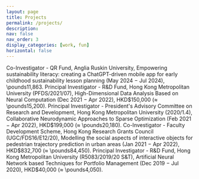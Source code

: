 ```yaml
---
layout: page
title: Projects
permalink: /projects/
description: 
nav: false
nav_order: 3
display_categories: [work, fun]
horizontal: false
---
```



Co-Investigator - QR Fund, Anglia Ruskin University, Empowering sustainability literacy: creating a ChatGPT-driven mobile app for early childhood sustainability lesson planning (May 2024 $-$ Jul 2024),  \pounds11,863.
Principal Investigator - R\&D Fund, Hong Kong Metropolitan University (PFDS/2021/07), High-Dimensional Data Analysis Based on Neural Computation (Dec 2021 $-$ Apr 2022), HKD\$150,000 ($\approx$ \pounds15,200).
Principal Investigator - President's Advisory Committee on Research and Development, Hong Kong Metropolitan University (2020/1.4), Collaborative Neurodynamic Approaches to Sparse Optimization (Feb 2021 $-$ Apr 2022), HKD\$199,000 ($\approx$ \pounds20,180).
Co-Investigator - Faculty Development Scheme, Hong Kong Research Grants Council (UGC/FDS16/E12/20), Modelling the social aspects of interactive objects for pedestrian trajectory prediction in urban areas (Jan 2021 $-$ Apr 2022), HKD\$832,700 ($\approx$ \pounds84,450).
Principal Investigator - R\&D Fund, Hong Kong Metropolitan University (R5083/2019/20 S\&T), Artificial Neural Network based Techniques for Portfolio Management (Dec 2019 $-$ Jul 2020), HKD\$40,000 ($\approx$ \pounds4,050).
